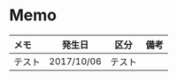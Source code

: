 # Memo

| メモ | 発生日 | 区分 | 備考 |
|:--------------- |:---------------:|:--------------------:|:-------------------- |
|テスト| 2017/10/06 |テスト||


<!---
|テスト| 2017/10/06 |テスト||
|テスト| 2017/10/06 |テスト||
|テスト| 2017/10/06 |テスト||
--->




